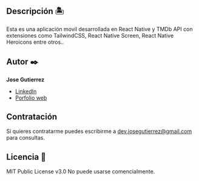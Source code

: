 ## Descripción 🏝

Esta es una aplicación movil desarrollada en React Native y TMDb API con extensiones como TailwindCSS, React Native Screen, React Native Heroicons entre otros.. 


## Autor ✒️
**Jose Gutierrez**

* [LinkedIn](https://www.linkedin.com/in/devjoseg/)
* [Porfolio web](https://josegutierrez-portafolio.netlify.app/)
  
## Contratación
Si quieres contratarme puedes escribirme a dev.josegutierrez@gmail.com para consultas.

## Licencia 📄
MIT Public License v3.0
No puede usarse comencialmente.
